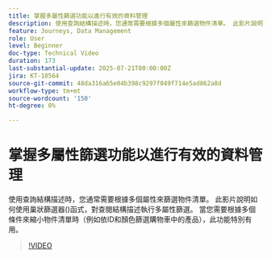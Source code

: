 ```yaml
---
title: 掌握多屬性篩選功能以進行有效的資料管理
description: 使用查詢結構描述時，您通常需要根據多個屬性來篩選物件清單。 此影片說明如何使用巢狀篩選器()函式，對查閱結構描述執行多屬性篩選。 當您需要根據多個條件來縮小物件清單時（例如依ID和顏色篩選購物車中的產品），此功能特別有用。
feature: Journeys, Data Management
role: User
level: Beginner
doc-type: Technical Video
duration: 173
last-substantial-update: 2025-07-21T00:00:00Z
jira: KT-18564
source-git-commit: 48da316a65e04b398c9297f049f714e5ad862a8d
workflow-type: tm+mt
source-wordcount: '150'
ht-degree: 0%

---
```



# 掌握多屬性篩選功能以進行有效的資料管理

使用查詢結構描述時，您通常需要根據多個屬性來篩選物件清單。 此影片說明如何使用巢狀篩選器()函式，對查閱結構描述執行多屬性篩選。 當您需要根據多個條件來縮小物件清單時（例如依ID和顏色篩選購物車中的產品），此功能特別有用。

>[!VIDEO](https://video.tv.adobe.com/v/3469312/?learn=on&enablevpops)
